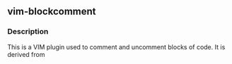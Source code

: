 
## vim-blockcomment

### Description

This is a VIM plugin used to comment and uncomment blocks of code.
It is derived from 

